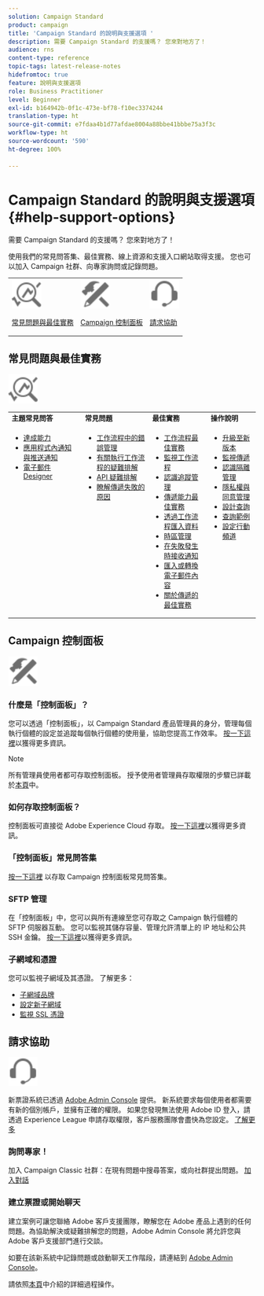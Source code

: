 ```yaml
---
solution: Campaign Standard
product: campaign
title: 'Campaign Standard 的說明與支援選項 '
description: 需要 Campaign Standard 的支援嗎？ 您來對地方了！
audience: rns
content-type: reference
topic-tags: latest-release-notes
hidefromtoc: true
feature: 說明與支援選項
role: Business Practitioner
level: Beginner
exl-id: b164942b-0f1c-473e-bf78-f10ec3374244
translation-type: ht
source-git-commit: e7fdaa4b1d77afdae8004a88bbe41bbbe75a3f3c
workflow-type: ht
source-wordcount: '590'
ht-degree: 100%

---
```


# Campaign Standard 的說明與支援選項 {#help-support-options}

需要 Campaign Standard 的支援嗎？ 您來對地方了！

使用我們的常見問答集、最佳實務、線上資源和支援入口網站取得支援。 您也可以加入 Campaign 社群、向專家詢問或記錄問題。

<table>
    <tr>
        <td><img src="start/using/assets/do-not-localize/icon-faq.svg" width="60px"><p><a href="#faq">常見問題與最佳實務</a></p></td>
        <td><img src="start/using/assets/do-not-localize/icon-control-panel.svg" width="60px"><p><a href="#control-panel">Campaign 控制面板</a></p></td>
        <td><img src="start/using/assets/do-not-localize/icon-support.svg" width="60px"><p><a href="#support">請求協助</a></p></td>
    </tr>
</table>

## 常見問題與最佳實務

<img src="start/using/assets/do-not-localize/icon-faq.svg" width="60px">

<table>
    <tr><td><strong>主題常見問答</strong></td><td><strong>常見問題</strong></td><td><strong>最佳實務</strong></td><td><strong>操作說明</strong></td></tr>
    <tr>
    <td valign="top">
        <ul>
        <li><a href="sending/using/monitor-deliverability.md">達成能力</a></li>
        <li><a href="administration/using/aep-faq.md">應用程式內通知與推送通知</a></li>
        <li><a href="designing/using/faq-email-designer.md">電子郵件 Designer</a></li>
        </ul>
    </td>
    <td valign="top">
        <ul>
        <li><a href="automating/using/monitoring-workflow-execution.md#error-management">工作流程中的錯誤管理</a></li>
        <li><a href="automating/using/best-practices-workflows.md">有關執行工作流程的疑難排解</a></li>
        <li><a href="api/using/troubleshooting.md">API 疑難排解</a></li>
        <li><a href="sending/using/understanding-delivery-failures.md">瞭解傳遞失敗的原因</a></li>
        </ul>
    </td>
   <td valign="top">
        <ul>
        <li><a href="automating/using/best-practices-workflows.md">工作流程最佳實務</a></li>
        <li><a href="automating/using/about-workflow-execution.md">監視工作流程</a></li>
        <li><a href="sending/using/tracking-messages.md">認識追蹤管理</a></li>
        <li><a href="sending/using/about-deliverability.md">傳遞能力最佳實務</a></li>
        <li><a href="automating/using/creating-import-workflow-templates.md">透過工作流程匯入資料</a></li>
        <li><a href="sending/using/sending-messages-at-the-recipient-s-time-zone.md">時區管理</a></li>
        <li><a href="sending/using/receiving-alerts-when-failures-happen.md">在失敗發生時接收通知</a></li>
        <li><a href="designing/using/using-existing-content.md">匯入或轉換電子郵件內容</a></li>
        <li><a href="sending/using/delivery-best-practices.md">關於傳遞的最佳實務</a></li>
        </ul>
    </td>
    <td valign="top">
        <ul>
        <li><a href="rn/using/release-planning.md">升級至新版本</a></li>
        <li><a href="sending/using/monitoring-a-delivery.md">監視傳遞</a></li>
        <li><a href="sending/using/understanding-quarantine-management.md">認識隔離管理</a></li>
        <li><a href="start/using/privacy-management.md">隱私權與同意管理</a></li>
        <li><a href="automating/using/query.md">設計查詢</a></li>
        <li><a href="automating/using/query-samples.md">查詢範例</a></li>
        <li><a href="https://helpx.adobe.com/campaiacs-mobile.html">設定行動頻道</a></li>
        </ul>
    </td>
    </tr>
</table>

## Campaign 控制面板

<img src="start/using/assets/do-not-localize/icon-control-panel.svg" width="60px">

### 什麼是「控制面板」？

您可以透過「控制面板」，以 Campaign Standard 產品管理員的身分，管理每個執行個體的設定並追蹤每個執行個體的使用量，協助您提高工作效率。
[按一下這裡](https://experienceleague.adobe.com/docs/control-panel/using/discover-control-panel/key-features.html?lang=zh-Hant#discover-control-panel)以獲得更多資訊。

>[!NOTE]
>
>所有管理員使用者都可存取控制面板。 授予使用者管理員存取權限的步驟已詳載於[本頁](https://experienceleague.adobe.com/docs/control-panel/using/discover-control-panel/managing-permissions.html?lang=zh-Hant#discover-control-panel)中。

### 如何存取控制面板？

控制面板可直接從 Adobe Experience Cloud 存取。 [按一下這裡](https://experienceleague.adobe.com/docs/control-panel/using/discover-control-panel/accessing-control-panel.html?lang=zh-Hant#discover-control-panel)以獲得更多資訊。

### 「控制面板」常見問答集

[按一下這裡](https://experienceleague.adobe.com/docs/control-panel/using/faq.html?lang=zh-Hant) 以存取 Campaign 控制面板常見問答集。

### SFTP 管理

在「控制面板」中，您可以與所有連線至您可存取之 Campaign 執行個體的 SFTP 伺服器互動。 您可以監視其儲存容量、管理允許清單上的 IP 地址和公共 SSH 金鑰。 [按一下這裡](https://experienceleague.adobe.com/docs/control-panel/using/sftp-management/about-sftp-management.html?lang=zh-Hant#sftp-management)以獲得更多資訊。

### 子網域和憑證

您可以監視子網域及其憑證。 了解更多：

* [子網域品牌](https://experienceleague.adobe.com/docs/control-panel/using/subdomains-and-certificates/subdomains-branding.html?lang=zh-Hant#subdomains-and-certificates)
* [設定新子網域](https://experienceleague.adobe.com/docs/control-panel/using/subdomains-and-certificates/setting-up-new-subdomain.html?lang=zh-Hant#subdomains-and-certificates)
* [監視 SSL 憑證](https://experienceleague.adobe.com/docs/control-panel/using/subdomains-and-certificates/renewing-subdomain-certificate.html?lang=zh-Hant#subdomains-and-certificates)

## 請求協助

<img src="start/using/assets/do-not-localize/icon-support.svg" width="60px">

新票證系統已透過 [Adobe Admin Console](https://adminconsole.adobe.com/overview) 提供。 新系統要求每個使用者都需要有新的個別帳戶，並擁有正確的權限。 如果您發現無法使用 Adobe ID 登入，請透過 Experience League 申請存取權限，客戶服務團隊會盡快為您設定。 [了解更多](https://helpx.adobe.com/tw/enterprise/admin-guide.html/enterprise/using/support-for-experience-cloud.ug.html)

### 詢問專家！

加入 Campaign Classic 社群：在現有問題中搜尋答案，或向社群提出問題。 [加入對話](https://experienceleaguecommunities.adobe.cadobe-campaign-standard/ct-p/adobe-campaign-standard-community)

### 建立票證或開始聊天

建立案例可讓您聯絡 Adobe 客戶支援團隊，瞭解您在 Adobe 產品上遇到的任何問題。為協助解決或疑難排解您的問題，Adobe Admin Console 將允許您與 Adobe 客戶支援部門進行交談。

如要在該新系統中記錄問題或啟動聊天工作階段，請連結到 [Adobe Admin Console](https://adminconsole.adobe.com/overview)。

請依照[本頁](https://helpx.adobe.com/tw/enterprise/admin-guide.html/enterprise/using/support-for-experience-cloud.ug.html)中介紹的詳細過程操作。
